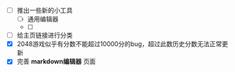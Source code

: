 - [ ] 推出一些新的小工具  
    - [ ] 通用编辑器
    - [ ] 
- [ ] 给主页链接进行分类  
- [x] 2048游戏似乎有分数不能超过10000分的bug，超过此数历史分数无法正常更新  
- [x] 完善 **markdown编辑器** 页面  
